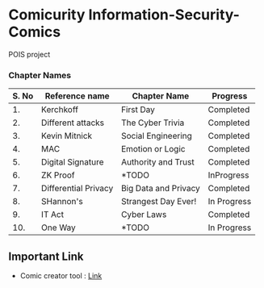 # Comicurity Information-Security-Comics
POIS project 

### Chapter Names
| S. No | Reference name | Chapter Name | Progress |
| --- | --- | --- | --- |
| 1. | Kerchkoff | First Day | Completed |
| 2. | Different attacks | The Cyber Trivia | Completed |
| 3. | Kevin Mitnick | Social Engineering | Completed |
| 4. | MAC | Emotion or Logic | Completed |
| 5. | Digital Signature | Authority and Trust | Completed |
| 6. | ZK Proof | *TODO | InProgress |
| 7. | Differential Privacy | Big Data and Privacy | Completed |
| 8. | SHannon's | Strangest Day Ever! | In Progress |
| 9. | IT Act | Cyber Laws  | Completed |
| 10. | One Way | *TODO | In Progress |




## Important Link
- Comic creator tool : <a href="https://www.storyboardthat.com/storyboard-creator">Link</a>
